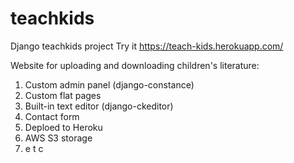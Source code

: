 # teachkids
Django teachkids project
Try it https://teach-kids.herokuapp.com/

Website for uploading and downloading children's literature:

1. Custom admin panel (django-constance)
2. Custom flat pages
3. Built-in text editor (django-ckeditor)
4. Contact form
5. Deploed to Heroku
6. AWS S3 storage
7. e t c
